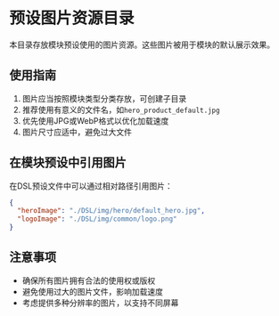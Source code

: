 # 预设图片资源目录

本目录存放模块预设使用的图片资源。这些图片被用于模块的默认展示效果。

## 使用指南

1. 图片应当按照模块类型分类存放，可创建子目录
2. 推荐使用有意义的文件名，如`hero_product_default.jpg`
3. 优先使用JPG或WebP格式以优化加载速度
4. 图片尺寸应适中，避免过大文件

## 在模块预设中引用图片

在DSL预设文件中可以通过相对路径引用图片：

```json
{
  "heroImage": "./DSL/img/hero/default_hero.jpg",
  "logoImage": "./DSL/img/common/logo.png"
}
```

## 注意事项

- 确保所有图片拥有合法的使用权或版权
- 避免使用过大的图片文件，影响加载速度
- 考虑提供多种分辨率的图片，以支持不同屏幕 